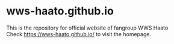 # wws-haato.github.io
This is the repository for 
official website of fangroup WWS Haato  
Check https://wws-haato.github.io/ to visit the homepage. 
